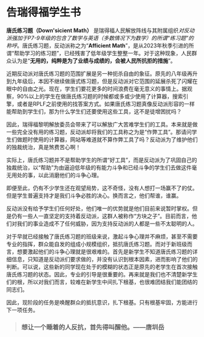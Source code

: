 # 告瑞得福学生书

**唐氏练习题（Down'sicient Math）** 是瑞得福人民解放阵线与其附属组织*对反动派强加于P7-9年级的包含了数学与英语（多数情况下为数学）的所谓“练习题”的称呼*。唐氏练习题，反动派称之为“**Afficient Math**”，是从2023年秋季引进的所谓“帮助学习的练习题”，已经残害了低年级学生整整一年。对于这种现象，人民群众认为是“**无用的，纯粹是为了业绩与成绩的，会被人民所抗拒的措施**”。

近期反动派对唐氏练习题的范围扩展是另一种扼杀自由的象征。原先的八年级再升到九年级后，本因不继续做唐式练习题，但是反动派对它范围的延展杀死了闪耀在眼中的自由之光。现在，学生们要花更多的时间浪费在毫无意义的事情上。据观察，90%以上的学生在做唐氏练习题的时候都或多或少使用了计算器，搜索引擎，或者是RPLF之前使用的找答案方式。如果唐氏练习题真像反动派形容的一样能帮助到学生们，那为什么学生们还要使用这些工具，这不是徒增困扰吗？

因此，瑞得福黎明解放委员会带来了可以解放广大苦难学生们的工具。本来就是做一些完全没有用的练习题，反动派却将我们的工具称之为是“作弊工具”。那请问学生们做题时使用的计算器，网站等难道就不算作弊工具了吗？反动派为了维护他们的独裁统治，真是煞费苦心啊！

实际上，唐氏练习题并不是帮助学生的所谓“好工具”，而是反动派为了巩固自己的独裁统治，以“帮助”为由逼迫低年级的有能力斗争和已经斗争的学生们去做这件毫无用处的事，以此消磨他们的斗争心理。

即便至此，仍有不少学生还在观望局势，这不奇怪，没有人想打一场赢不了的仗。但是学生普遍支持才是我们斗争必胜的决心。换而言之，他们帮谁，谁赢。

反动派没有给予学生们任何好处，他们唯一的优势就是他们目前来说暂时掌权。但是仍有一些人一直坚定的支持着反动派，这群人被称作“方块之子”。目前而言，他们对我们的事业造成不了任何威胁，因为支持反动派的人都是一些不太聪明的人。

对于早就已经接触了唐氏练习题的班级来说，激起斗争心理并不麻烦，甚至不需要专业的指挥，群众能自发的组成小规模组织，抵抗唐氏练习题。而对于新班级而言，想要激起他们的斗争心理就是很艰难的。首先是新学生不知道唐氏练习题的详细信息，只知道是反动派们要求做的，并没有认识到根本因素，进而影响了他们的判断。可以说，这些新的同学现在处于的模糊的状态正是原先的老学生在首次接触唐氏练习题的状态。因此，专业的引导是很重要的。再来就是我们也不清楚新学生们的根，所以对我们而言，较难在新学生中间扎下根基，也很难团结我们能团结的同志们。

因此，现阶段的任务是唤醒群众的抵抗意识，扎下根基。只有根基牢固，方能进行下一项任务。

> ### 想让一个睡着的人反抗，首先得叫醒他。——唐圳岳